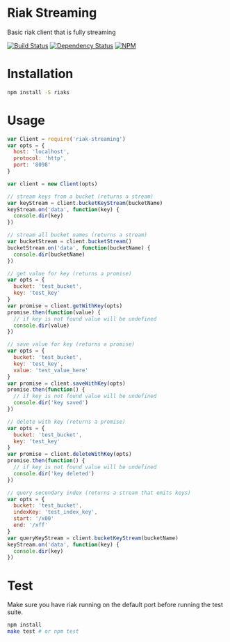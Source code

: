 # Riak Streaming

Basic riak client that is fully streaming

[![Build Status](https://travis-ci.org/nisaacson/riak-streaming-node.png?branch=master)](https://travis-ci.org/nisaacson/riak-streaming-node)
[![Dependency Status](https://david-dm.org/nisaacson/riak-streaming-node.png)](https://david-dm.org/nisaacson/riak-streaming-node)
[![NPM](https://nodei.co/npm/riak-streaming.png)](https://nodei.co/npm/riak-streaming/)

# Installation

```bash
npm install -S riaks
```

# Usage

```javascript
var Client = require('riak-streaming')
var opts = {
  host: 'localhost',
  protocol: 'http',
  port: '8098'
}

var client = new Client(opts)

// stream keys from a bucket (returns a stream)
var keyStream = client.bucketKeyStream(bucketName)
keyStream.on('data', function(key) {
  console.dir(key)
})

// stream all bucket names (returns a stream)
var bucketStream = client.bucketStream()
bucketStream.on('data', function(bucketName) {
  console.dir(bucketName)
})

// get value for key (returns a promise)
var opts = {
  bucket: 'test_bucket',
  key: 'test_key'
}
var promise = client.getWithKey(opts)
promise.then(function(value) {
  // if key is not found value will be undefined
  console.dir(value)
})

// save value for key (returns a promise)
var opts = {
  bucket: 'test_bucket',
  key: 'test_key',
  value: 'test_value_here'
}
var promise = client.saveWithKey(opts)
promise.then(function() {
  // if key is not found value will be undefined
  console.dir('key saved')
})

// delete with key (returns a promise)
var opts = {
  bucket: 'test_bucket',
  key: 'test_key'
}
var promise = client.deleteWithKey(opts)
promise.then(function() {
  // if key is not found value will be undefined
  console.dir('key deleted')
})

// query secondary index (returns a stream that emits keys)
var opts = {
  bucket: 'test_bucket',
  indexKey: 'test_index_key',
  start: '/x00'
  end: '/xff'
}
var queryKeyStream = client.bucketKeyStream(bucketName)
keyStream.on('data', function(key) {
  console.dir(key)
})
```

# Test

Make sure you have riak running on the default port before running the test suite.

```bash
npm install
make test # or npm test
```

